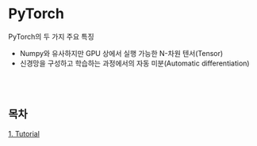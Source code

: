 # PyTorch

<p>PyTorch의 두 가지 주요 특징</p>
<p>

- Numpy와 유사하지만 GPU 상에서 실행 가능한 N-차원 텐서(Tensor)
- 신경망을 구성하고 학습하는 과정에서의 자동 미분(Automatic differentiation)
</p>

<br><br>

## 목차

<p>

[1. Tutorial](https://github.com/DrMaemi/Study/tree/master/AI/PyTorch/tutorial)
</p>

<br><br>